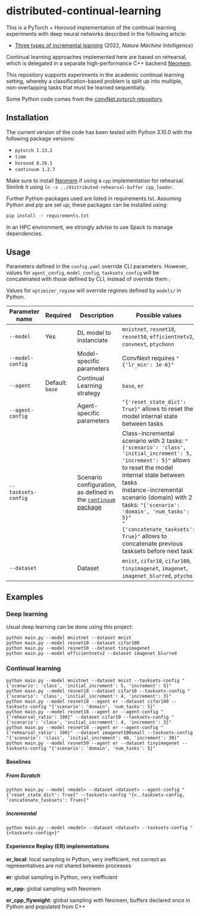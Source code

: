 # distributed-continual-learning

This is a PyTorch + Horovod implementation of the continual learning experiments with deep neural networks described in the following article:

* [Three types of incremental learning](https://www.nature.com/articles/s42256-022-00568-3) (2022, *Nature Machine Intelligence*)

Continual learning approaches implemented here are based on rehearsal, which is delegated in a separate high-performance C++ backend [Neomem](https://gitlab.inria.fr/Kerdata/Kerdata-Codes/neomem).

This repository supports experiments in the academic continual learning setting, whereby a classification-based problem is split up into multiple, non-overlapping tasks that must be learned sequentially.

Some Python code comes from the [convNet.pytorch repository](https://github.com/eladhoffer/convNet.pytorch/tree/master).

## Installation

The current version of the code has been tested with Python 3.10.0 with the following package versions:

* `pytorch 1.13.1`
* `timm`
* `horovod 0.26.1`
* `continuum 1.2.7`

Make sure to install [Neomem](https://gitlab.inria.fr/Kerdata/Kerdata-Codes/distributed-rehearsal-buffer) if using a `cpp` implementation for rehearsal. Simlink it using `ln -s ../distributed-rehearsal-buffer cpp_loader`.

Further Python-packages used are listed in requirements.txt. Assuming Python and pip are set up, these packages can be installed using:

```bash
pip install -r requirements.txt
```

In an HPC environment, we strongly advise to use Spack to manage dependencies.

## Usage

Parameters defined in the `config.yaml` override CLI parameters. However, values for `agent_config`, `model_config`, `tasksets_config` will be concatenated with those defined by CLI, instead of override them ;

Values for `optimizer_regime` will override regimes defined by `models/` in Python.

| Parameter name | Required | Description | Possible values |
|---|---|---|---|
| `--model` | Yes | DL model to instanciate  | `mnistnet`, `resnet18`, `resnet50`, `efficientnetv2`, `convnext`, `ptychonn` |
| `--model-config` |   | Model-specific parameters  | ConvNext requires `"{'lr_min': 1e-6}"` |
| `--agent` | Default: `base` | Continual Learning strategy | `base`, `er` |
| `--agent-config` |   | Agent-specific parameters  | `"{'reset_state_dict': True}"` allows to reset the model internal state between tasks |
| `--tasksets-config` |   | Scenario configuration, as defined in the [`continuum` package](https://continuum.readthedocs.io/en/latest/tutorials/scenarios/scenarios.html)  | Class-incremental scenario with 2 tasks: `"{'scenario': 'class', 'initial_increment': 5, 'increment': 5}"` allows to reset the model internal state between tasks<br>Instance-incremental scenario (domain) with 2 tasks: `"{'scenario': 'domain', 'num_tasks': 5}"`<br>`"{'concatenate_tasksets': True}"` allows to concatenate previous tasksets before next task |
| `--dataset` |   | Dataset  | `mnist`, `cifar10`, `cifar100`, `tinyimagenet`, `imagenet`, `imagenet_blurred`, `ptycho` |

## Examples

### Deep learning

Usual deep learning can be done using this project:

```
python main.py --model mnistnet --dataset mnist
python main.py --model resnet18 --dataset cifar100
python main.py --model resnet50 --dataset tinyimagenet
python main.py --model efficientnetv2 --dataset imagenet_blurred
```

### Continual learning

```
python main.py --model mnistnet --dataset mnist --tasksets-config "{'scenario': 'class', 'initial_increment': 5, 'increment': 5}"
python main.py --model resnet18 --dataset cifar10 --tasksets-config "{'scenario': 'class', 'initial_increment': 4, 'increment': 3}"
python main.py --model resnet18 --agent er --dataset cifar100 --tasksets-config "{'scenario': 'domain', 'num_tasks': 5}"
python main.py --model resnet18 --agent er --agent-config "{'rehearsal_ratio': 100}" --dataset cifar10 --tasksets-config "{'scenario': 'class', 'initial_increment': 4, 'increment': 3}"
python main.py --model resnet18 --agent er --agent-config "{'rehearsal_ratio': 100}" --dataset imagenet100small --tasksets-config "{'scenario': 'class', 'initial_increment': 40, 'increment': 30}"
python main.py --model resnet50 --agent er --dataset tinyimagenet --tasksets-config "{'scenario': 'domain', 'num_tasks': 5}"
```

#### Baselines

##### From Scratch

```
python main.py --model <model> --dataset <dataset> --agent-config "{'reset_state_dict': True}" --tasksets-config "{<..tasksets-config, 'concatenate_tasksets': True>}"
```

##### Incremental

```
python main.py --model <model> --dataset <dataset> --tasksets-config "{<tasksets-config>}"
```

#### Experience Replay (ER) implementations

**er_local**: local sampling in Python, very inefficient, not correct as representatives are not shared between processes

**er**: global sampling in Python, very inefficient

**er_cpp**: global sampling with Neomem

**er_cpp_flyweight**: global sampling with Neomem, buffers declared once in Python and populated from C++
